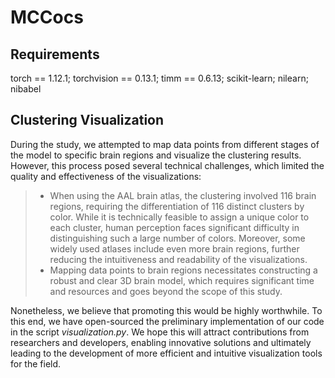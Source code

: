 # MCCocs
## Requirements
torch == 1.12.1; torchvision == 0.13.1; timm == 0.6.13; scikit-learn; nilearn; nibabel

## Clustering Visualization
During the study, we attempted to map data points from different stages of the model to specific brain regions and visualize the clustering results. However, this process posed several technical challenges, which limited the quality and effectiveness of the visualizations:

> - When using the AAL brain atlas, the clustering involved 116 brain regions, requiring the differentiation of 116 distinct clusters by color. While it is technically feasible to assign a unique color to each cluster, human perception faces significant difficulty in distinguishing such a large number of colors. Moreover, some widely used atlases include even more brain regions, further reducing the intuitiveness and readability of the visualizations.
> - Mapping data points to brain regions necessitates constructing a robust and clear 3D brain model, which requires significant time and resources and goes beyond the scope of this study.

Nonetheless, we believe that promoting this would be highly worthwhile. To this end, we have open-sourced the preliminary implementation of our code in the script *visualization.py*. We hope this will attract contributions from researchers and developers, enabling innovative solutions and ultimately leading to the development of more efficient and intuitive visualization tools for the field.
